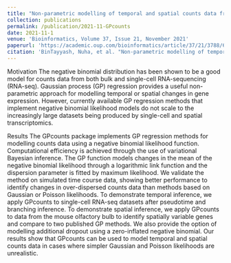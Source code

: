 ```yaml
---
title: "Non-parametric modelling of temporal and spatial counts data from RNA-seq experiments"
collection: publications
permalink: /publication/2021-11-GPcounts
date: 2021-11-1
venue: 'Bioinformatics, Volume 37, Issue 21, November 2021'
paperurl: 'https://academic.oup.com/bioinformatics/article/37/21/3788/6313161'
citation: 'BinTayyash, Nuha, et al. "Non-parametric modelling of temporal and spatial counts data from RNA-seq experiments." Bioinformatics 37.21 (2021): 3788-3795.'
---
```


Motivation
The negative binomial distribution has been shown to be a good model for counts data from both bulk and single-cell RNA-sequencing (RNA-seq). Gaussian process (GP) regression provides a useful non-parametric approach for modelling temporal or spatial changes in gene expression. However, currently available GP regression methods that implement negative binomial likelihood models do not scale to the increasingly large datasets being produced by single-cell and spatial transcriptomics.

Results
The GPcounts package implements GP regression methods for modelling counts data using a negative binomial likelihood function. Computational efficiency is achieved through the use of variational Bayesian inference. The GP function models changes in the mean of the negative binomial likelihood through a logarithmic link function and the dispersion parameter is fitted by maximum likelihood. We validate the method on simulated time course data, showing better performance to identify changes in over-dispersed counts data than methods based on Gaussian or Poisson likelihoods. To demonstrate temporal inference, we apply GPcounts to single-cell RNA-seq datasets after pseudotime and branching inference. To demonstrate spatial inference, we apply GPcounts to data from the mouse olfactory bulb to identify spatially variable genes and compare to two published GP methods. We also provide the option of modelling additional dropout using a zero-inflated negative binomial. Our results show that GPcounts can be used to model temporal and spatial counts data in cases where simpler Gaussian and Poisson likelihoods are unrealistic.
